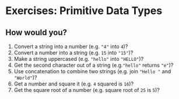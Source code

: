 # Exercises: Primitive Data Types

## How would you?

1. Convert a string into a number (e.g. `"4"` into `4`)?
2. Convert a number into a string (e.g. `15` into `"15"`)?
3. Make a string uppercased (e.g. `"hello"` into `"HELLO"`)?
4. Get the second character out of a string (e.g.`"hello"` returns `"e"`)?
5. Use concatenation to combine two strings (e.g. join `"Hello "` and `"World"`)?
6. Get a number and square it (e.g. `4` squared is `16`)?
7. Get the square root of a number (e.g. square root of `25` is `5`)?
